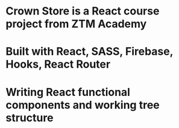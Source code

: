 # Crown Store is a React course project from ZTM Academy

# Built with React, SASS, Firebase, Hooks, React Router

# Writing React functional components and working tree structure
